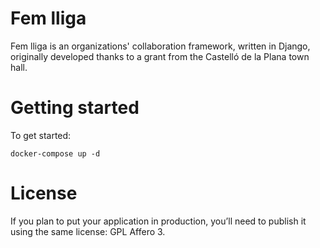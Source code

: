 Fem lliga
=========

Fem lliga is an organizations' collaboration framework, written in Django, originally developed thanks to a grant from the Castelló de la Plana town hall.

Getting started
===============

To get started:

    docker-compose up -d

License
=======

If you plan to put your application in production, you’ll need to publish it using the same license: GPL Affero 3.

